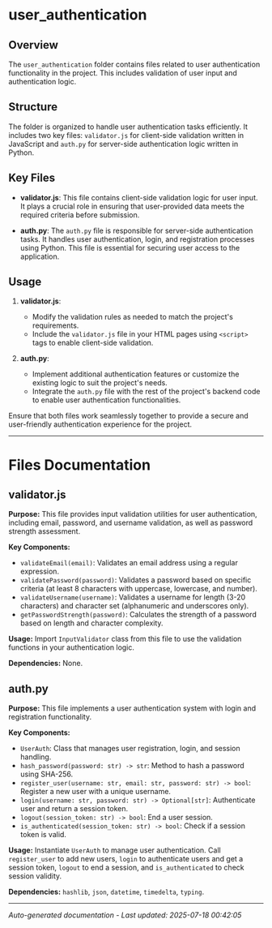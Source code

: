 # user_authentication

## Overview
The `user_authentication` folder contains files related to user authentication functionality in the project. This includes validation of user input and authentication logic.

## Structure
The folder is organized to handle user authentication tasks efficiently. It includes two key files: `validator.js` for client-side validation written in JavaScript and `auth.py` for server-side authentication logic written in Python.

## Key Files
- **validator.js**: This file contains client-side validation logic for user input. It plays a crucial role in ensuring that user-provided data meets the required criteria before submission.
  
- **auth.py**: The `auth.py` file is responsible for server-side authentication tasks. It handles user authentication, login, and registration processes using Python. This file is essential for securing user access to the application.

## Usage
1. **validator.js**:
   - Modify the validation rules as needed to match the project's requirements.
   - Include the `validator.js` file in your HTML pages using `<script>` tags to enable client-side validation.

2. **auth.py**:
   - Implement additional authentication features or customize the existing logic to suit the project's needs.
   - Integrate the `auth.py` file with the rest of the project's backend code to enable user authentication functionalities.

Ensure that both files work seamlessly together to provide a secure and user-friendly authentication experience for the project.

---

# Files Documentation

## validator.js

**Purpose:** This file provides input validation utilities for user authentication, including email, password, and username validation, as well as password strength assessment.

**Key Components:**
- `validateEmail(email)`: Validates an email address using a regular expression.
- `validatePassword(password)`: Validates a password based on specific criteria (at least 8 characters with uppercase, lowercase, and number).
- `validateUsername(username)`: Validates a username for length (3-20 characters) and character set (alphanumeric and underscores only).
- `getPasswordStrength(password)`: Calculates the strength of a password based on length and character complexity.

**Usage:** Import `InputValidator` class from this file to use the validation functions in your authentication logic.

**Dependencies:** None.

## auth.py

**Purpose:** This file implements a user authentication system with login and registration functionality.

**Key Components:**
- `UserAuth`: Class that manages user registration, login, and session handling.
- `hash_password(password: str) -> str`: Method to hash a password using SHA-256.
- `register_user(username: str, email: str, password: str) -> bool`: Register a new user with a unique username.
- `login(username: str, password: str) -> Optional[str]`: Authenticate user and return a session token.
- `logout(session_token: str) -> bool`: End a user session.
- `is_authenticated(session_token: str) -> bool`: Check if a session token is valid.

**Usage:** Instantiate `UserAuth` to manage user authentication. Call `register_user` to add new users, `login` to authenticate users and get a session token, `logout` to end a session, and `is_authenticated` to check session validity.

**Dependencies:** `hashlib`, `json`, `datetime`, `timedelta`, `typing`.

---
*Auto-generated documentation - Last updated: 2025-07-18 00:42:05*
